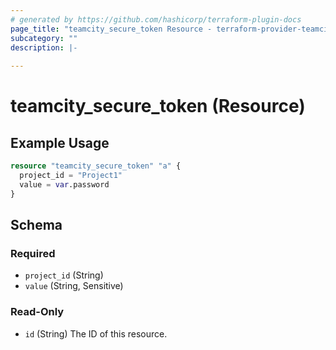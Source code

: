 ```yaml
---
# generated by https://github.com/hashicorp/terraform-plugin-docs
page_title: "teamcity_secure_token Resource - terraform-provider-teamcity"
subcategory: ""
description: |-
  
---
```


# teamcity_secure_token (Resource)

## Example Usage

```terraform
resource "teamcity_secure_token" "a" {
  project_id = "Project1"
  value = var.password
}
```

## Schema

### Required

- `project_id` (String)
- `value` (String, Sensitive)

### Read-Only

- `id` (String) The ID of this resource.
